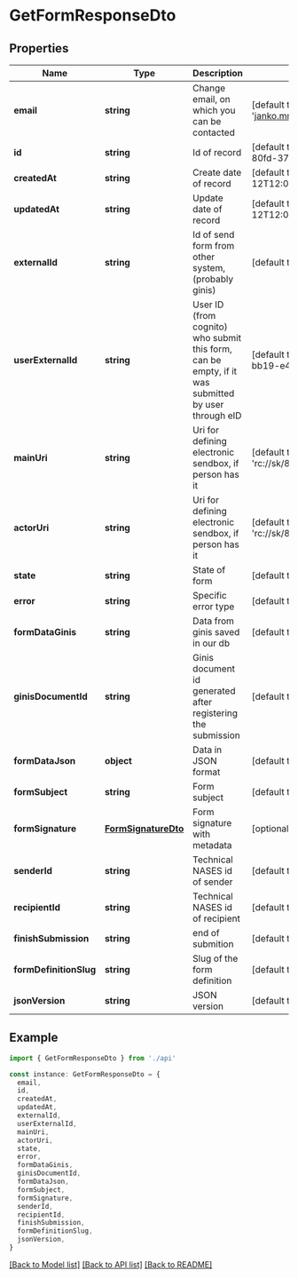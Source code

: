 # GetFormResponseDto

## Properties

| Name                   | Type                                        | Description                                                                                        | Notes                                               |
| ---------------------- | ------------------------------------------- | -------------------------------------------------------------------------------------------------- | --------------------------------------------------- |
| **email**              | **string**                                  | Change email, on which you can be contacted                                                        | [default to 'janko.mrkvicka@bratislava.sk']         |
| **id**                 | **string**                                  | Id of record                                                                                       | [default to 'f69559da-5eca-4ed7-80fd-370d09dc3632'] |
| **createdAt**          | **string**                                  | Create date of record                                                                              | [default to 2025-05-12T12:04:42.454Z]               |
| **updatedAt**          | **string**                                  | Update date of record                                                                              | [default to 2025-05-12T12:04:42.454Z]               |
| **externalId**         | **string**                                  | Id of send form from other system, (probably ginis)                                                | [default to '12345']                                |
| **userExternalId**     | **string**                                  | User ID (from cognito) who submit this form, can be empty, if it was submitted by user through eID | [default to 'e5c84a71-5985-40c7-bb19-e4ad22eda41c'] |
| **mainUri**            | **string**                                  | Uri for defining electronic sendbox, if person has it                                              | [default to 'rc://sk/8808080000/jozko_mrkvicka']    |
| **actorUri**           | **string**                                  | Uri for defining electronic sendbox, if person has it                                              | [default to 'rc://sk/8808080000/jozko_mrkvicka']    |
| **state**              | **string**                                  | State of form                                                                                      | [default to StateEnum_Draft]                        |
| **error**              | **string**                                  | Specific error type                                                                                | [default to ErrorEnum_None]                         |
| **formDataGinis**      | **string**                                  | Data from ginis saved in our db                                                                    | [default to '<XML ...>']                            |
| **ginisDocumentId**    | **string**                                  | Ginis document id generated after registering the submission                                       | [default to 'MAG0X03RZC97']                         |
| **formDataJson**       | **object**                                  | Data in JSON format                                                                                | [default to undefined]                              |
| **formSubject**        | **string**                                  | Form subject                                                                                       | [default to undefined]                              |
| **formSignature**      | [**FormSignatureDto**](FormSignatureDto.md) | Form signature with metadata                                                                       | [optional] [default to undefined]                   |
| **senderId**           | **string**                                  | Technical NASES id of sender                                                                       | [default to 'eba_1234']                             |
| **recipientId**        | **string**                                  | Technical NASES id of recipient                                                                    | [default to 'eba_1234']                             |
| **finishSubmission**   | **string**                                  | end of submition                                                                                   | [default to undefined]                              |
| **formDefinitionSlug** | **string**                                  | Slug of the form definition                                                                        | [default to undefined]                              |
| **jsonVersion**        | **string**                                  | JSON version                                                                                       | [default to undefined]                              |

## Example

```typescript
import { GetFormResponseDto } from './api'

const instance: GetFormResponseDto = {
  email,
  id,
  createdAt,
  updatedAt,
  externalId,
  userExternalId,
  mainUri,
  actorUri,
  state,
  error,
  formDataGinis,
  ginisDocumentId,
  formDataJson,
  formSubject,
  formSignature,
  senderId,
  recipientId,
  finishSubmission,
  formDefinitionSlug,
  jsonVersion,
}
```

[[Back to Model list]](../README.md#documentation-for-models) [[Back to API list]](../README.md#documentation-for-api-endpoints) [[Back to README]](../README.md)

